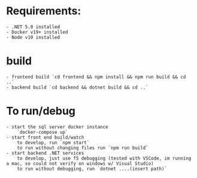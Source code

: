 # Requirements:
    - .NET 5.0 installed
    - Docker v19+ installed
    - Node v10 installed

# build
    - frontend build `cd frontend && npm install && npm run build && cd ..`
    - backend build `cd backend && dotnet build && cd ..`
# To run/debug
    - start the sql server docker instance
        `docker-compose up`
    - start front end build/watch
        to develop, run `npm start`
        to run without changing files run `npm run build`
    - start backend .NET services
        to develop, just use f5 debugging (tested with VSCode, im running a mac, so could not verify on windows w/ Visual Studio)
        to run without debugging, run `dotnet ....(insert path)`
